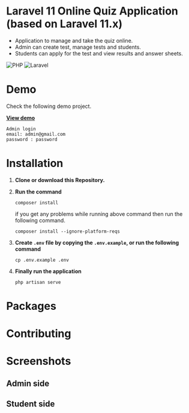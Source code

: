 # Laravel 11 Online Quiz Application (based on Laravel 11.x)

- Application to manage and take the quiz online.
- Admin can create test, manage tests and students.
- Students can apply for the test and view results and answer sheets.

![PHP](https://img.shields.io/badge/PHP-777BB4?style=for-the-badge&logo=php&logoColor=white)
![Laravel](https://img.shields.io/badge/Laravel-FF2D20?style=for-the-badge&logo=laravel&logoColor=white)

# Demo
Check the following demo project.

**[View demo]()**


```
Admin login
email: admin@gmail.com
password : password
```

# Installation

1. **Clone or download this Repository.**
2. **Run the command**
   ```
   composer install
   ```
   if you get any problems while running above command then run the following command.
   ```
   composer install --ignore-platform-reqs
   ```

3. **Create `.env` file by copying the `.env.example`, or run the following command**
   ```
   cp .env.example .env
   ```
4. **Finally run the application**
   ```
   php artisan serve
   ```


# Packages

# Contributing

# Screenshots

## Admin side

## Student side
